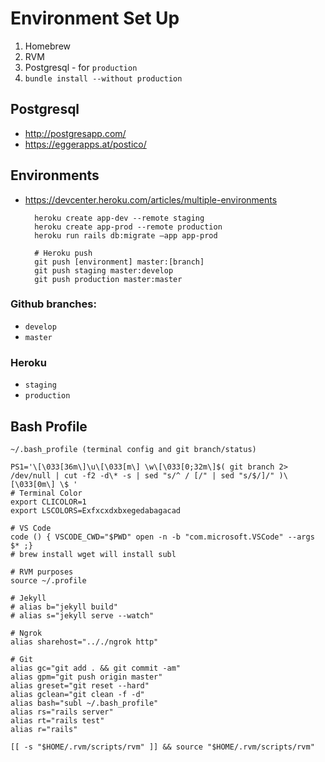 # Environment Set Up

1. Homebrew
2. RVM
3. Postgresql - for `production`
4. `bundle install --without production`


## Postgresql
* http://postgresapp.com/
* https://eggerapps.at/postico/


## Environments
* https://devcenter.heroku.com/articles/multiple-environments

		heroku create app-dev --remote staging
		heroku create app-prod --remote production
		heroku run rails db:migrate —app app-prod

		# Heroku push
		git push [environment] master:[branch]
		git push staging master:develop
		git push production master:master


### Github branches: 
* `develop`
* `master`

### Heroku
* `staging`
* `production`

## Bash Profile

	~/.bash_profile (terminal config and git branch/status)

	PS1='\[\033[36m\]\u\[\033[m\] \w\[\033[0;32m\]$( git branch 2> /dev/null | cut -f2 -d\* -s | sed "s/^ / [/" | sed "s/$/]/" )\[\033[0m\] \$ '
	# Terminal Color
	export CLICOLOR=1
	export LSCOLORS=Exfxcxdxbxegedabagacad

	# VS Code
	code () { VSCODE_CWD="$PWD" open -n -b "com.microsoft.VSCode" --args $* ;}
	# brew install wget will install subl

	# RVM purposes
	source ~/.profile

	# Jekyll
	# alias b="jekyll build"
	# alias s="jekyll serve --watch"

	# Ngrok
	alias sharehost=".././ngrok http"

	# Git
	alias gc="git add . && git commit -am"
	alias gpm="git push origin master"
	alias greset="git reset --hard"
	alias gclean="git clean -f -d"
	alias bash="subl ~/.bash_profile"
	alias rs="rails server"
	alias rt="rails test"
	alias r="rails"

	[[ -s "$HOME/.rvm/scripts/rvm" ]] && source "$HOME/.rvm/scripts/rvm"
	


